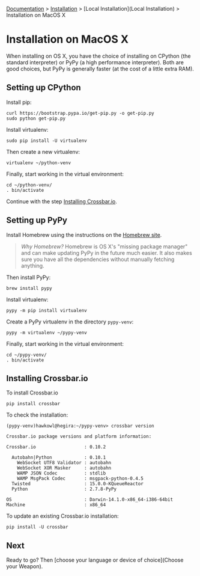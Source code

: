 [Documentation](.) > [Installation](Installation) > [Local Installation](Local Installation) > Installation on MacOS X

# Installation on MacOS X

When installing on OS X, you have the choice of installing on CPython (the standard interpreter) or PyPy (a high performance interpreter).
Both are good choices, but PyPy is generally faster (at the cost of a little extra RAM).

## Setting up CPython

Install pip:

    curl https://bootstrap.pypa.io/get-pip.py -o get-pip.py
    sudo python get-pip.py

Install virtualenv:

    sudo pip install -U virtualenv

Then create a new virtualenv:

    virtualenv ~/python-venv

Finally, start working in the virtual environment:

    cd ~/python-venv/
    . bin/activate

Continue with the step [Installing Crossbar.io](#installing-crossbar.io).


## Setting up PyPy

Install Homebrew using the instructions on the [Homebrew site](http://brew.sh/).

> *Why Homebrew?* Homebrew is OS X's "missing package manager" and can make updating PyPy in the future much easier. It also makes sure you have all the dependencies without manually fetching anything.

Then install PyPy:

    brew install pypy

Install virtualenv:

    pypy -m pip install virtualenv

Create a PyPy virtualenv in the directory `pypy-venv`:

    pypy -m virtualenv ~/pypy-venv

Finally, start working in the virtual environment:

    cd ~/pypy-venv/
    . bin/activate


## Installing Crossbar.io

To install Crossbar.io

    pip install crossbar

To check the installation:

```console
(pypy-venv)hawkowl@hegira:~/pypy-venv> crossbar version

Crossbar.io package versions and platform information:

Crossbar.io                  : 0.10.2

  Autobahn|Python            : 0.10.1
    WebSocket UTF8 Validator : autobahn
    WebSocket XOR Masker     : autobahn
    WAMP JSON Codec          : stdlib
    WAMP MsgPack Codec       : msgpack-python-0.4.5
  Twisted                    : 15.0.0-KQueueReactor
  Python                     : 2.7.8-PyPy

OS                           : Darwin-14.1.0-x86_64-i386-64bit
Machine                      : x86_64
```

To update an existing Crossbar.io installation:

    pip install -U crossbar

## Next

Ready to go? Then [choose your language or device of choice](Choose your Weapon).
